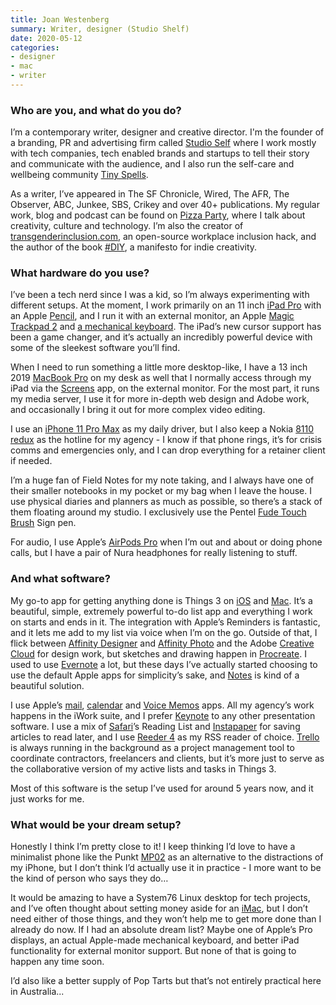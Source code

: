 ```yaml
---
title: Joan Westenberg
summary: Writer, designer (Studio Shelf)
date: 2020-05-12
categories:
- designer
- mac
- writer
---
```


### Who are you, and what do you do?

I’m a contemporary writer, designer and creative director. I'm the founder of a branding, PR and advertising firm called [Studio Self](https://www.thisisstudioself.com/ "Joan's studio website.") where I work mostly with tech companies, tech enabled brands and startups to tell their story and communicate with the audience, and I also run the self-care and wellbeing community [Tiny Spells](https://tinyspells.xyz/ "Joan's wellbeing newsletter."). 

As a writer, I’ve appeared in The SF Chronicle, Wired, The AFR, The Observer, ABC, Junkee, SBS, Crikey and over 40+ publications. My regular work, blog and podcast can be found on [Pizza Party](https://www.hellopizzaparty.com/ "Joan's technology weblog."), where I talk about creativity, culture and technology. I’m also the creator of [transgenderinclusion.com](https://www.transgenderinclusion.com/ "Joan's open-source transgender tech inclusion website."), an open-source workplace inclusion hack, and the author of the book [#DIY](https://www.hellopizzaparty.com/diy-fuck-the-gatekeepers "Joan's book website."), a manifesto for indie creativity.

### What hardware do you use?

I’ve been a tech nerd since I was a kid, so I’m always experimenting with different setups. At the moment, I work primarily on an 11 inch [iPad Pro][ipad-pro] with an Apple [Pencil][], and I run it with an external monitor, an Apple [Magic Trackpad 2][magic-trackpad-2] and [a mechanical keyboard][omen-keyboard-1100]. The iPad’s new cursor support has been a game changer, and it’s actually an incredibly powerful device with some of the sleekest software you’ll find. 

When I need to run something a little more desktop-like, I have a 13 inch 2019 [MacBook Pro][macbook-pro] on my desk as well that I normally access through my iPad via the [Screens][screens-ios] app, on the external monitor. For the most part, it runs my media server, I use it for more in-depth web design and Adobe work, and occasionally I bring it out for more complex video editing. 

I use an [iPhone 11 Pro Max][iphone-11-pro-max] as my daily driver, but I also keep a Nokia [8110 redux][8110-4g] as the hotline for my agency - I know if that phone rings, it’s for crisis comms and emergencies only, and I can drop everything for a retainer client if needed. 

I’m a huge fan of Field Notes for my note taking, and I always have one of their smaller notebooks in my pocket or my bag when I leave the house. I use physical diaries and planners as much as possible, so there’s a stack of them floating around my studio. I exclusively use the Pentel [Fude Touch Brush][fude-touch-brush] Sign pen.

For audio, I use Apple’s [AirPods Pro][airpods-pro] when I’m out and about or doing phone calls, but I have a pair of Nura headphones for really listening to stuff. 

### And what software?

My go-to app for getting anything done is Things 3 on [iOS][things-ios] and [Mac][things]. It’s a beautiful, simple, extremely powerful to-do list app and everything I work on starts and ends in it. The integration with Apple’s Reminders is fantastic, and it lets me add to my list via voice when I’m on the go. Outside of that, I flick between [Affinity Designer][affinity-designer] and [Affinity Photo][affinity-photo] and the Adobe [Creative Cloud][creative-cloud] for design work, but sketches and drawing happen in [Procreate][procreate-ios]. I used to use [Evernote][] a lot, but these days I’ve actually started choosing to use the default Apple apps for simplicity’s sake, and [Notes][] is kind of a beautiful solution. 

I use Apple’s [mail][mail-ios], [calendar][calendar-ios] and [Voice Memos][voice-memos-ios] apps. All my agency’s work happens in the iWork suite, and I prefer [Keynote][] to any other presentation software. I use a mix of [Safari][safari-ios]’s Reading List and [Instapaper][instapaper-ios] for saving articles to read later, and I use [Reeder 4][reeder-ios] as my RSS reader of choice. [Trello][trello-ios] is always running in the background as a project management tool to coordinate contractors, freelancers and clients, but it’s more just to serve as the collaborative version of my active lists and tasks in Things 3. 

Most of this software is the setup I’ve used for around 5 years now, and it just works for me.

### What would be your dream setup?

Honestly I think I’m pretty close to it! I keep thinking I’d love to have a minimalist phone like the Punkt [MP02][] as an alternative to the distractions of my iPhone, but I don’t think I’d actually use it in practice - I more want to be the kind of person who says they do…

It would be amazing to have a System76 Linux desktop for tech projects, and I’ve often thought about setting money aside for an [iMac][], but I don’t need either of those things, and they won’t help me to get more done than I already do now. If I had an absolute dream list? Maybe one of Apple’s Pro displays, an actual Apple-made mechanical keyboard, and better iPad functionality for external monitor support. But none of that is going to happen any time soon.

I’d also like a better supply of Pop Tarts but that’s not entirely practical here in Australia...

[8110-4g]: https://en.wikipedia.org/wiki/Nokia_8110_4G "A candybar mobile phone."
[affinity-designer]: https://en.wikipedia.org/wiki/Affinity_Designer "A vector graphics editor."
[affinity-photo]: https://affinity.serif.com/en-us/photo/ "Photo editing software."
[airpods-pro]: https://www.apple.com/airpods-pro/ "In-ear headphones."
[calendar-ios]: http://web.archive.org/web/20230911115011/https://www.apple.com/ios/ios-16/ "A calendar app included with iOS."
[creative-cloud]: https://www.adobe.com/creativecloud.html "A subscription service for Adobe's creative suite."
[evernote]: https://evernote.com/ "Online software for capturing notes."
[fude-touch-brush]: https://www.jetpens.com/Pentel-Fude-Touch-Brush-Sign-Pen-Black/pd/9199 "A felt tip pen."
[imac]: https://www.apple.com/imac-24/ "An all-in-one computer."
[instapaper-ios]: http://web.archive.org/web/20221221083204/https://www.instapaper.com/iphone "An iPhone app for reading Instapaper saved pages."
[ipad-pro]: https://en.wikipedia.org/wiki/IPad_Pro "An iOS tablet."
[iphone-11-pro-max]: https://en.wikipedia.org/wiki/IPhone_11_Pro "A 6.46 inch smartphone."
[keynote]: https://www.apple.com/keynote/ "Presentation software for the Mac."
[macbook-pro]: https://www.apple.com/macbook-pro/ "A laptop."
[magic-trackpad-2]: https://en.wikipedia.org/wiki/Magic_Trackpad_2 "A trackpad for desktop machines."
[mail-ios]: http://web.archive.org/web/20230911115011/https://www.apple.com/ios/ios-16/ "A mail client included with iOS."
[mp02]: https://www.punkt.ch/en/products/mp02-4g-mobile-phone/ "A basic mobile phone."
[notes]: https://en.wikipedia.org/wiki/Notes_(Apple) "A note-taking application included with Mac OS X."
[omen-keyboard-1100]: https://www.hp.com/us-en/shop/pdp/omen-by-hp-keyboard-1100 "A mechanical keyboard."
[pencil]: http://wetransfer.com/pencil "An iPad stylus."
[procreate-ios]: https://apps.apple.com/us/app/procreate/id425073498 "A powerful illustration app."
[reeder-ios]: https://reederapp.com "A Google Reader client for iOS."
[safari-ios]: https://en.wikipedia.org/wiki/Safari_(web_browser)#iOS-specific_features "A web browser included with iOS."
[screens-ios]: https://apps.apple.com/us/app/screens-control-your-computer/id655890150 "A VNC client for iOS."
[things-ios]: https://culturedcode.com/things/iphone/appstore/ "A popular task management application for the iPhone."
[things]: https://culturedcode.com/things/ "A task management application for the Mac."
[trello-ios]: http://web.archive.org/web/20221214221248/https://apps.apple.com/us/app/trello-organize-anything/id461504587 "An app for the project management service."
[voice-memos-ios]: https://en.wikipedia.org/wiki/IPhone_OS_3#Voice_Memos "An app for recording voice memos."

